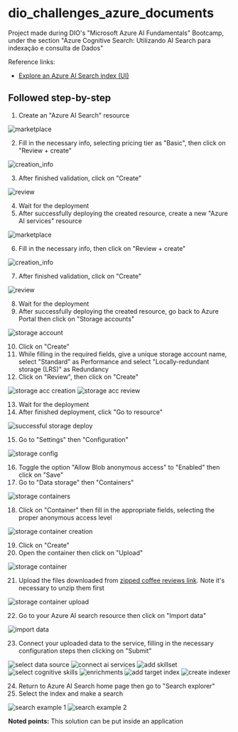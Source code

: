 # dio_challenges_azure_documents
Project made during DIO's "Microsoft Azure AI Fundamentals" Bootcamp, under the section "Azure Cognitive Search: Utilizando AI Search para indexação e consulta de Dados"

Reference links:

- [Explore an Azure AI Search index (UI)](https://microsoftlearning.github.io/mslearn-ai-fundamentals/Instructions/Labs/11-ai-search.html)

## Followed step-by-step

1. Create an "Azure AI Search" resource

![marketplace](img/print_1.png)

2. Fill in the necessary info, selecting pricing tier as "Basic", then click on "Review + create"

![creation_info](img/print_2.png)

3. After finished validation, click on "Create"

![review](img/print_3.png)

4. Wait for the deployment
5. After successfully deploying the created resource, create a new "Azure AI services" resource

![marketplace](img/print_4.png)

6. Fill in the necessary info, then click on "Review + create"

![creation_info](img/print_5.png)

7. After finished validation, click on "Create"

![review](img/print_6.png)

8. Wait for the deployment
9. After successfully deploying the created resource, go back to Azure Portal then click on "Storage accounts"

![storage account](img/print_7.png)

10. Click on "Create"
11. While filling in the required fields, give a unique storage account name, select "Standard" as Performance and select "Locally-redundant storage (LRS)" as Redundancy
12. Click on "Review", then click on "Create"

![storage acc creation](img/print_8.png)
![storage acc review](img/print_9.png)

13. Wait for the deployment
14. After finished deployment, click "Go to resource"

![successful storage deploy](img/print_10.png)

15. Go to "Settings" then "Configuration"

![storage config](img/print_11.png)

16. Toggle the option "Allow Blob anonymous access" to "Enabled" then click on "Save"
17. Go to "Data storage" then "Containers"

![storage containers](img/print_12.png)

18. Click on "Container" then fill in the appropriate fields, selecting the proper anonymous access level

![storage container creation](img/print_13.png)

19. Click on "Create"
20. Open the container then click on "Upload"

![storage container](img/print_14.png)

21. Upload the files downloaded from [zipped coffee reviews link](https://aka.ms/mslearn-coffee-reviews). Note it's necessary to unzip them first

![storage container upload](img/print_15.png)

22. Go to your Azure AI search resource then click on "Import data"

![import data](img/print_16.png)

23. Connect your uploaded data to the service, filling in the necessary configuration steps then clicking on "Submit"

![select data source](img/print_17.png)
![connect ai services](img/print_18.png)
![add skillset](img/print_19.png)
![select cognitive skills](img/print_20.png)
![enrichments](img/print_21.png)
![add target index](img/print_22.png)
![create indexer](img/print_23.png)

24. Return to Azure AI Search home page then go to "Search explorer"
25. Select the index and make a search

![search example 1](img/print_24.png)
![search example 2](img/print_25.png)

**Noted points:** This solution can be put inside an application
